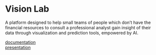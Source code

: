 # Vision Lab
A platform designed to help small teams of people which don’t have the financial resources to consult a professional analyst gain insight of their data through visualization and prediction tools, empowered by AI.

<a href="https://docs.google.com/document/d/1BL1JKj45IL-ECRy2uvYYaHIwALWS-e4xudvIFCJ4ClY/edit?usp=sharing">documentation</a> <br>
<a href="https://www.canva.com/design/DAFkDbwtuQk/wPXNPeSAB-6tIlOy8iHwLQ/edit?utm_content=DAFkDbwtuQk&utm_campaign=designshare&utm_medium=link2&utm_source=sharebutton">presentation</a>
